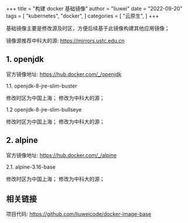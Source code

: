 +++
title = "构建 docker 基础镜像"
author = "liuwei"
date = "2022-09-20"
tags = [
    "kubernetes",
    "docker",
]
categories = [
    "云原生",
]
+++

基础镜像主要是修改源及时区，方便后续基于此镜像构建其他应用镜像；

镜像源推荐中科大的源: https://mirrors.ustc.edu.cn

## 1. openjdk
官方镜像地址: https://hub.docker.com/_/openjdk

1.1. openjdk-8-jre-slim-buster

修改时区为中国上海；
修改为中科大的源；

1.2 openjdk-8-jre-slim-bullseye

修改时区为中国上海；
修改为中科大的源；

## 2. alpine

官方镜像地址: https://hub.docker.com/_/alpine

2.1. alpine-3.16-base

修改时区为中国上海；
修改为中科大的源；

## 相关链接

项目代码: https://github.com/liuweicode/docker-image-base

